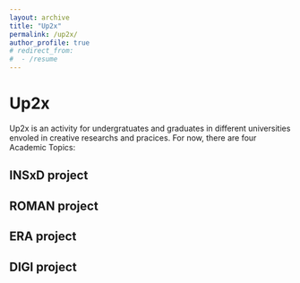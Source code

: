 ```yaml
---
layout: archive
title: "Up2x"
permalink: /up2x/
author_profile: true
# redirect_from:
#  - /resume
---
```


# Up2x
Up2x is an activity for undergratuates and graduates in different universities envoled in creative researchs and pracices. 
For now, there are four Academic Topics:

## INSxD project

## ROMAN project

## ERA project

## DIGI project

